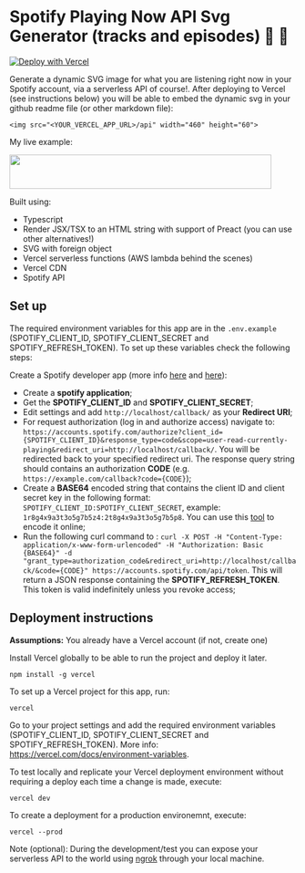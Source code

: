 # Spotify Playing Now API Svg Generator (tracks and episodes) 🚀 🎵 

[![Deploy with Vercel](https://vercel.com/button)](https://vercel.com/new/git/external?repository-url=https%3A%2F%2Fgithub.com%2Falexmarqs%2Fspotify-now-playing-svg)

Generate a dynamic SVG image for what you are listening right now in your Spotify account, via a serverless API of course!. After deploying to Vercel (see instructions below) you will be able to embed the dynamic svg in your github readme file (or other markdown file):

`<img src="<YOUR_VERCEL_APP_URL>/api" width="460" height="60">`

My live example:

<img src="https://spotify-now-playing-svg.vercel.app/api" width="460" height="60">

Built using:

- Typescript
- Render JSX/TSX to an HTML string with support of Preact (you can use other alternatives!)
- SVG with foreign object
- Vercel serverless functions (AWS lambda behind the scenes)
- Vercel CDN
- Spotify API

## Set up

The required environment variables for this app are in the `.env.example` (SPOTIFY_CLIENT_ID, SPOTIFY_CLIENT_SECRET and SPOTIFY_REFRESH_TOKEN). To set up these variables check the following steps:

Create a Spotify developer app (more info [here](https://developer.spotify.com/documentation/general/guides/app-settings/) and [here](https://developer.spotify.com/documentation/general/guides/authorization-guide/)):

- Create a **spotify application**;
- Get the **SPOTIFY_CLIENT_ID** and **SPOTIFY_CLIENT_SECRET**;
- Edit settings and add `http://localhost/callback/` as your **Redirect URI**;
- For request authorization (log in and authorize access) navigate to: `https://accounts.spotify.com/authorize?client_id={SPOTIFY_CLIENT_ID}&response_type=code&scope=user-read-currently-playing&redirect_uri=http://localhost/callback/`. You will be redirected back to your specified redirect uri. The response query string should contains an authorization **CODE** (e.g. `https://example.com/callback?code={CODE}`);
- Create a **BASE64** encoded string that contains the client ID and client secret key in the following format: `SPOTIFY_CLIENT_ID:SPOTIFY_CLIENT_SECRET`, example: `1r8g4x9a3t3o5g7b5z4:2t8g4x9a3t3o5g7b5p8`. You can use this [tool](https://www.base64encode.org/) to encode it online;
- Run the following curl command to : `curl -X POST -H "Content-Type: application/x-www-form-urlencoded" -H "Authorization: Basic {BASE64}" -d "grant_type=authorization_code&redirect_uri=http://localhost/callback/&code={CODE}" https://accounts.spotify.com/api/token`. This will return a JSON response containing the **SPOTIFY_REFRESH_TOKEN**. This token is valid indefinitely unless you revoke access;

## Deployment instructions

**Assumptions:** You already have a Vercel account (if not, create one)

Install Vercel globally to be able to run the project and deploy it later.

```
npm install -g vercel
```

To set up a Vercel project for this app, run:

```
vercel
```

Go to your project settings and add the required environment variables (SPOTIFY_CLIENT_ID, SPOTIFY_CLIENT_SECRET and SPOTIFY_REFRESH_TOKEN). More info: https://vercel.com/docs/environment-variables.

To test locally and replicate your Vercel deployment environment without requiring a deploy each time a change is made, execute:

```
vercel dev
```

To create a deployment for a production environemnt, execute:

```
vercel --prod
```

Note (optional):
During the development/test you can expose your serverless API to the world using [ngrok](https://ngrok.com/) through your local machine.
